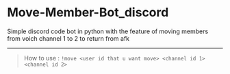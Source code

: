 # Move-Member-Bot_discord
Simple discord code bot in python with the feature of moving members from voich channel 1 to 2 to return from afk

---

> How to use :
```!move <user id that u want move> <channel id 1> <channel id 2>```
